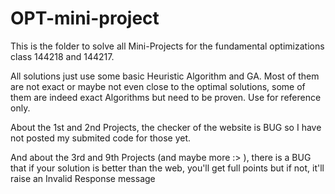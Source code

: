 # OPT-mini-project

This is the folder to solve all Mini-Projects for the fundamental optimizations class 144218 and 144217.


All solutions just use some basic Heuristic Algorithm and GA. Most of them are not exact or maybe not even close to the optimal solutions, some of them are indeed exact Algorithms but need to be proven. Use for reference only.

About the 1st and 2nd Projects, the checker of the website is BUG so I have not posted my submited code for those yet.

And about the 3rd and 9th Projects (and maybe more :> ), there is a BUG that if your solution is better than the web, you'll get full points but if not, it'll raise an Invalid Response message
